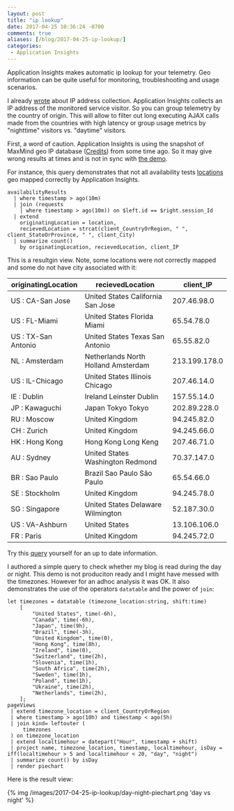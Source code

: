 ```yaml
---
layout: post
title: "ip lookup"
date: 2017-04-25 10:36:24 -0700
comments: true
aliases: [/blog/2017-04-25-ip-lookup/]
categories: 
 - Application Insights
---
```

Application Insights makes automatic ip lookup for your telemetry. Geo information can be quite useful for monitoring, troubleshooting and usage scenarios.  

I already [wrote](/blog/2016/07/05/client-ip-address) about IP address collection. Application Insights collects an IP address of the monitored service visitor. So you can group telemetry by the country of origin. This will allow to filter out long executing AJAX calls made from the countries with high latency or group usage metrics by "nighttime" visitors vs. "daytime" visitors.

First, a word of caution. Application Insights is using the snapshot of MaxMind geo IP database ([Credits](https://docs.microsoft.com/azure/application-insights/app-insights-data-retention-privacy#credits)) from some time ago. So it may give wrong results at times and is not in sync with [the demo](https://www.maxmind.com/en/geoip-demo).

For instance, this query demonstrates that not all availability tests [locations](https://docs.microsoft.com/azure/application-insights/app-insights-ip-addresses#availability-tests) geo mapped correctly by Application Insights. 

```
availabilityResults 
  | where timestamp > ago(10m) 
  | join (requests 
    | where timestamp > ago(10m)) on $left.id == $right.session_Id
  | extend 
    originatingLocation = location, 
    recievedLocation = strcat(client_CountryOrRegion, " ", client_StateOrProvince, " ", client_City)
  | summarize count() 
    by originatingLocation, recievedLocation, client_IP 
```

This is a resultgin view. Note, some locations were not correctly mapped and some do not have city associated with it:


| originatingLocation | recievedLocation                    | client_IP     |
|---------------------|-------------------------------------|---------------|
| US : CA-San Jose    | United States California San Jose   | 207.46.98.0   |
| US : FL-Miami       | United States Florida Miami         | 65.54.78.0    |
| US : TX-San Antonio | United States Texas San Antonio     | 65.55.82.0    |
| NL : Amsterdam      | Netherlands North Holland Amsterdam | 213.199.178.0 |
| US : IL-Chicago     | United States Illinois Chicago      | 207.46.14.0   |
| IE : Dublin         | Ireland Leinster Dublin             | 157.55.14.0   |
| JP : Kawaguchi      | Japan Tokyo Tokyo                   | 202.89.228.0  |
| RU : Moscow         | United Kingdom                      | 94.245.82.0   |
| CH : Zurich         | United Kingdom                      | 94.245.66.0   |
| HK : Hong Kong      | Hong Kong Long Keng                 | 207.46.71.0   |
| AU : Sydney         | United States Washington Redmond    | 70.37.147.0   |
| BR : Sao Paulo      | Brazil Sao Paulo São Paulo          | 65.54.66.0    |
| SE : Stockholm      | United Kingdom                      | 94.245.78.0   |
| SG : Singapore      | United States Delaware Wilmington   | 52.187.30.0   |
| US : VA-Ashburn     | United States                       | 13.106.106.0  |
| FR : Paris          | United Kingdom                      | 94.245.72.0   |

Try this [query](https://analytics.applicationinsights.io/demo?q=H4sIAAAAAAAAA32QwWoCMRCG74W%2BwyAedmERfYDtxZMgKPoAErPTdUoy0cns2i0%2BfKMbSktLTxmY7%2F%2FyM6Y35MyRHOmww9g5jfD8BHCD6wkFQcljVOPP8AKmDcVi7ssMvAViKAQvXSLG1P%2B5EgLD1OGrzqiBuoapUHvSWcQYKfBh1YxifFfkJgtDYoiNErfrYNObHDW4PFaZErSEPTbfkKiS5sI6QtbDMnSsMmxkh%2B0jN4FJBXm5V6O4ka2Entjiz%2BUyXaYci8XOeyP0gWDvuqLMvx%2BHv2pWv1p9OVfblPwEr5kDPXsBAAA%3D&apptype=web) yourself for an up to date information.

I authored a simple query to check whether my blog is read during the day or night. This demo is not produciton ready and I might have messed with the timezones. However for an adhoc analysis it was OK. It also demonstrates the use of the operators `datatable` and the power of `join`: 

```
let timezones = datatable (timezone_location:string, shift:time)
    [
        "United States", time(-6h),
        "Canada", time(-6h),
        "Japan", time(9h),
        "Brazil", time(-3h),
        "United Kingdom", time(0),
        "Hong Kong", time(8h),
        "Ireland", time(0),
        "Switzerland", time(2h),
        "Slovenia", time(1h),
        "South Africa", time(2h),
        "Sweden", time(1h),
        "Poland", time(1h),
        "Ukraine", time(2h),
        "Netherlands", time(2h),
    ];
pageViews
 | extend timezone_location = client_CountryOrRegion
 | where timestamp > ago(10h) and timestamp < ago(5h)
 | join kind= leftouter (
     timezones
 ) on timezone_location
 | extend localtimehour = datepart("Hour", timestamp + shift)
 | project name, timezone_location, timestamp, localtimehour, isDay = iff(localtimehour > 5 and localtimehour < 20, "day", "night")
 | summarize count() by isDay
 | render piechart
```

Here is the result view:

{% img /images/2017-04-25-ip-lookup/day-night-piechart.png 'day vs night' %}

